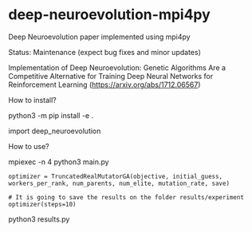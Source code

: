 # deep-neuroevolution-mpi4py
Deep Neuroevolution paper implemented using mpi4py

Status: Maintenance (expect bug fixes and minor updates)

Implementation of Deep Neuroevolution: Genetic Algorithms Are a Competitive Alternative for Training Deep Neural Networks for Reinforcement Learning (https://arxiv.org/abs/1712.06567)

How to install?

python3 -m pip install -e .

import deep_neuroevolution


How to use?

mpiexec -n 4 python3 main.py

    optimizer = TruncatedRealMutatorGA(objective, initial_guess, workers_per_rank, num_parents, num_elite, mutation_rate, save)

    # It is going to save the results on the folder results/experiment
    optimizer(steps=10)
    
python3 results.py
    
    


